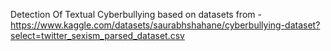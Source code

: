 Detection Of Textual Cyberbullying based on datasets from - https://www.kaggle.com/datasets/saurabhshahane/cyberbullying-dataset?select=twitter_sexism_parsed_dataset.csv

